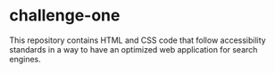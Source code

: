 # challenge-one
This repository contains HTML and CSS code that follow accessibility standards in a way to have an optimized web application for search engines. 
